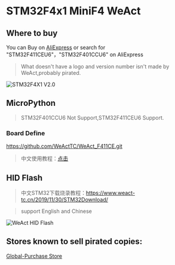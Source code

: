 # STM32F4x1 MiniF4 WeAct
## Where to buy
You can Buy on [AliExpress](https://www.aliexpress.com/item/4000069263843.html) or search for "STM32F411CEU6"，"STM32F401CCU6" on AliExpress 
> What doesn't have a logo and version number isn't made by WeAct,probably pirated.

![STM32F4X1 V2.0](https://github.com/WeActTC/Product-Images/blob/master/STM32F4x1C/STM32F4x1C_V20.png "STM32F4X1 V2.0")

## MicroPython
> STM32F401CCU6 Not Support,STM32F411CEU6 Support.
### Board Define
https://github.com/WeActTC/WeAct_F411CE.git
> 中文使用教程：[点击](https://www.weact-tc.cn/2020/01/01/micropython/)
## HID Flash
> 中文STM32下载烧录教程：https://www.weact-tc.cn/2019/11/30/STM32Download/

> support English and Chinese

![WeAct HID Flash](https://WeActTC.github.io/images/STM32/HIDFlash2.png)

## Stores known to sell pirated copies:
[Global-Purchase Store](https://www.aliexpress.com/item/4000103610226.html)

